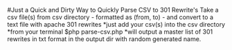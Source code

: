 #Just a Quick and Dirty Way to Quickly Parse CSV to 301 Rewrite's
Take a csv file(s) from csv directory - formatted as (from, to) - and convert to a text file with apache 301 rewrites
*just add your csv(s) into the csv directory
*from your terminal $php parse-csv.php
*will output a master list of 301 rewrites in txt format in the output dir with random generated name. 